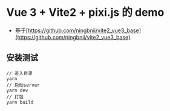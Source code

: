 # Vue 3 + Vite2 + pixi.js 的 demo

- 基于[https://github.com/ningbnii/vite2_vue3_base](https://github.com/ningbnii/vite2_vue3_base)

## 安装测试

```
// 进入目录
yarn
// 启动server
yarn dev
// 打包
yarn build
```
